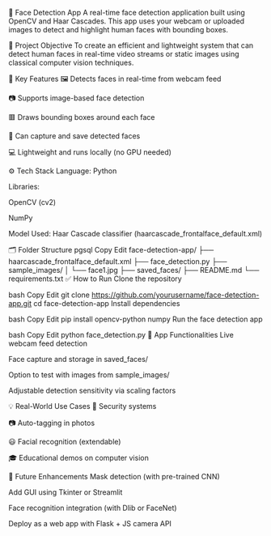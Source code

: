 🧠 Face Detection App
A real-time face detection application built using OpenCV and Haar Cascades. This app uses your webcam or uploaded images to detect and highlight human faces with bounding boxes.

🎯 Project Objective
To create an efficient and lightweight system that can detect human faces in real-time video streams or static images using classical computer vision techniques.

🚀 Key Features
🖼️ Detects faces in real-time from webcam feed

📷 Supports image-based face detection

🟥 Draws bounding boxes around each face

📸 Can capture and save detected faces

💻 Lightweight and runs locally (no GPU needed)

⚙️ Tech Stack
Language: Python

Libraries:

OpenCV (cv2)

NumPy

Model Used: Haar Cascade classifier (haarcascade_frontalface_default.xml)

🗂️ Folder Structure
pgsql
Copy
Edit
face-detection-app/
├── haarcascade_frontalface_default.xml
├── face_detection.py
├── sample_images/
│   └── face1.jpg
├── saved_faces/
├── README.md
└── requirements.txt
✅ How to Run
Clone the repository

bash
Copy
Edit
git clone https://github.com/yourusername/face-detection-app.git
cd face-detection-app
Install dependencies

bash
Copy
Edit
pip install opencv-python numpy
Run the face detection app

bash
Copy
Edit
python face_detection.py
📸 App Functionalities
Live webcam feed detection

Face capture and storage in saved_faces/

Option to test with images from sample_images/

Adjustable detection sensitivity via scaling factors

💡 Real-World Use Cases
🔐 Security systems

📷 Auto-tagging in photos

😃 Facial recognition (extendable)

🎓 Educational demos on computer vision

📌 Future Enhancements
Mask detection (with pre-trained CNN)

Add GUI using Tkinter or Streamlit

Face recognition integration (with Dlib or FaceNet)

Deploy as a web app with Flask + JS camera API
